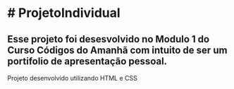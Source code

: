 <h1># ProjetoIndividual</h1>
<h2> Esse projeto foi desesvolvido no Modulo 1 do Curso Códigos do Amanhã com intuito de ser um portifolio de apresentação pessoal.</h2>

<p> Projeto desenvolvido utilizando HTML e CSS </p>
